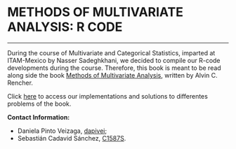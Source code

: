 # METHODS OF MULTIVARIATE ANALYSIS: R CODE

***


During the course of Multivariate and Categorical Statistics, imparted at ITAM-Mexico by Nasser Sadeghkhani, we decided to compile our R-code developments during the course. Therefore, this book is meant to be read along side the book [Methods of Multivariate Analysis](https://onlinelibrary.wiley.com/doi/book/10.1002/9781118391686), written by Alvin C. Rencher.

Click [here](https://dapivei.github.io/MCA/) to access our implementations and solutions to differentes problems of the book.


**Contact Information:**

- Daniela Pinto Veizaga, [dapivei](https://github.com/dapivei);
- Sebastián Cadavid Sánchez, [C1587S](https://github.com/C1587S).
